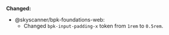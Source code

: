 **Changed:**

- @skyscanner/bpk-foundations-web:
  - Changed `bpk-input-padding-x` token from `1rem` to `0.5rem`.